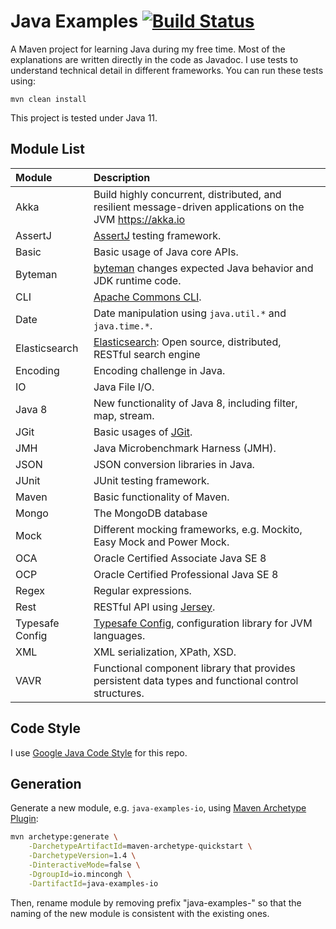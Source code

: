 # Java Examples [![Build Status][travis-img]][travis]

A Maven project for learning Java during my free time. Most of the explanations are
written directly in the code as Javadoc. I use tests to understand technical detail
in different frameworks. You can run these tests using:

    mvn clean install

This project is tested under Java 11.

## Module List

Module | Description
:--- | :---
Akka | Build highly concurrent, distributed, and resilient message-driven applications on the JVM <https://akka.io>
AssertJ | [AssertJ][assertj] testing framework.
Basic | Basic usage of Java core APIs.
Byteman | [byteman][bm] changes expected Java behavior and JDK runtime code.
CLI | [Apache Commons CLI][commons-cli].
Date | Date manipulation using `java.util.*` and `java.time.*`.
Elasticsearch | [Elasticsearch](https://github.com/elastic/elasticsearch): Open source, distributed, RESTful search engine
Encoding | Encoding challenge in Java.
IO | Java File I/O.
Java 8 | New functionality of Java 8, including filter, map, stream.
JGit | Basic usages of [JGit][jgit].
JMH | Java Microbenchmark Harness (JMH).
JSON | JSON conversion libraries in Java.
JUnit | JUnit testing framework.
Maven | Basic functionality of Maven.
Mongo | The MongoDB database
Mock | Different mocking frameworks, e.g. Mockito, Easy Mock and Power Mock.
OCA | Oracle Certified Associate Java SE 8
OCP | Oracle Certified Professional Java SE 8
Regex | Regular expressions.
Rest | RESTful API using [Jersey][jersey].
Typesafe Config | [Typesafe Config](https://github.com/lightbend/config), configuration library for JVM languages.
XML | XML serialization, XPath, XSD.
VAVR | Functional component library that provides persistent data types and functional control structures.

## Code Style

I use [Google Java Code Style][style-java] for this repo.

## Generation

Generate a new module, e.g. `java-examples-io`, using [Maven Archetype
Plugin](https://maven.apache.org/archetype/maven-archetype-plugin/generate-mojo.html):

```sh
mvn archetype:generate \
    -DarchetypeArtifactId=maven-archetype-quickstart \
    -DarchetypeVersion=1.4 \
    -DinteractiveMode=false \
    -DgroupId=io.mincongh \
    -DartifactId=java-examples-io
```

Then, rename module by removing prefix "java-examples-" so that the naming of the new module is
consistent with the existing ones.

[assertj]: http://joel-costigliola.github.io/assertj/
[bm]: http://byteman.jboss.org
[commons-cli]: https://commons.apache.org/proper/commons-cli/
[jersey]: https://jersey.github.io
[jgit]: https://github.com/eclipse/jgit
[style-java]: https://google.github.io/styleguide/javaguide.html
[travis]: https://travis-ci.org/mincong-h/java-examples
[travis-img]: https://travis-ci.org/mincong-h/java-examples.svg?branch=master
